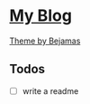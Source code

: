 # [My Blog](https://blog.elbarae.me)

[Theme by Bejamas](https://github.com/netlify-templates/nextjs-blog-theme)

## Todos

- [ ] write a readme
